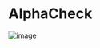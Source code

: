 # AlphaCheck

![image](https://github.com/scott-fisher894/AlphaCheck/assets/130784031/f3a406ca-7bba-434d-b464-ed7ee9bd4aea)
